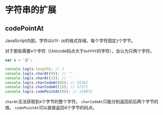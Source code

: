 # 字符串的扩展

## codePointAt

JavaScript内部。字符以`UTF-16`的格式存储，每个字符固定`2`个字节。

对于那些需要`4`个字符（Unicode码点大于`0xFFFF`的字符），会认为只两个字符。

```javascript
var s = '𠮷';

console.log(s.length); // 2
console.log(s.charAt(0)); // ''
console.log(s.charAt(1)); // ''
console.log(s.charCodeAt(0)); // 55362
console.log(s.charCodeAt(1)); // 57271
console.log(s.codePointAt(0)); // 134071
```

`charAt`无法获取到`4`个字节的整个字符。
`charCodeAt`只能分别返回前后两个字节的值。
`codePointAt`可以直接返回4个字节的码点。


